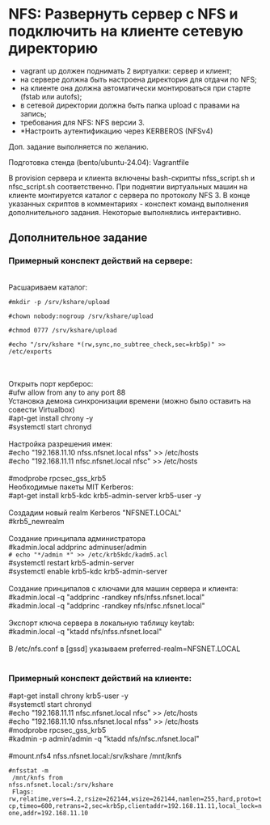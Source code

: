 <H1>NFS: Развернуть сервер с NFS и подключить на клиенте сетевую директорию</H1>
<ul>
<li>vagrant up должен поднимать 2 виртуалки: сервер и клиент;</li>
<li>на сервере должна быть настроена директория для отдачи по NFS;</li>
<li>на клиенте она должна автоматически монтироваться при старте (fstab или autofs);</li>
<li>в сетевой директории должна быть папка upload с правами на запись;</li>
<li>требования для NFS: NFS версии 3.</li>
<li>*Настроить аутентификацию через KERBEROS (NFSv4)</li>
</ul>
<p>Доп. задание выполняется по желанию.</p>

<p>Подготовка стенда (bento/ubuntu-24.04): Vagrantfile </p>
<p>
  В provision сервера и клиента включены bash-скрипты nfss_script.sh и nfsс_script.sh соответственно.
  При поднятии виртуальных машин на клиенте монтируется каталог с сервера по протоколу NFS 3.
  В конце указанных скриптов в комментариях - конспект команд выполнения дополнительного задания.
  Некоторые выполнялись интерактивно.
</p>

<h2>Дополнительное задание</h2>

<h3>Примерный конспект действий на сервере:</h3>
<br>
Расшариваем каталог:<br>
<code>
#mkdir -p /srv/kshare/upload<br>
#chown nobody:nogroup /srv/kshare/upload<br>
#chmod 0777 /srv/kshare/upload<br>
#echo "/srv/kshare *(rw,sync,no_subtree_check,sec=krb5p)" >> /etc/exports<br>
</code><br>
<br>
Открыть порт керберос:<br>
#ufw allow from any to any port 88<br>
Установка демона синхронизации времени (можно было оставить на совести Virtualbox)<br>
#apt-get install chrony -y<br>
#systemctl start chronyd<br>
<br>
Настройка разрешения имен:<br>
#echo "192.168.11.10 nfss.nfsnet.local nfss" >> /etc/hosts<br>
#echo "192.168.11.11 nfsc.nfsnet.local nfsc" >> /etc/hosts<br>
<br>
#modprobe rpcsec_gss_krb5<br>
Необходимые пакеты MIT Kerberos:<br>
#apt-get install krb5-kdc krb5-admin-server krb5-user -y<br>
<br>
Создадим новый realm Kerberos "NFSNET.LOCAL"<br>
#krb5_newrealm<br>
<br>
Создание принципала администратора<br>
#kadmin.local addprinc adminuser/admin<br>
<code># echo "*/admin *" >> /etc/krb5kdc/kadm5.acl</code><br>
#systemctl restart krb5-admin-server<br>
#systemctl enable krb5-kdc krb5-admin-server<br>
<br>
Создание принципалов с ключами для машин сервера и клиента:<br>
#kadmin.local -q "addprinc -randkey nfs/nfss.nfsnet.local"<br>
#kadmin.local -q "addprinc -randkey nfs/nfsc.nfsnet.local"<br>
<br>
Экспорт ключа сервера в локальную таблицу keytab:<br>
#kadmin.local -q "ktadd nfs/nfss.nfsnet.local"<br>
<br>
В /etc/nfs.conf в [gssd] указываем preferred-realm=NFSNET.LOCAL<br>
<br>

<h3>Примерный конспект действий на клиенте:</h3>

#apt-get install chrony krb5-user -y<br>
#systemctl start chronyd<br>
#echo "192.168.11.11 nfsc.nfsnet.local nfsc" >> /etc/hosts<br>
#echo "192.168.11.10 nfss.nfsnet.local nfss" >> /etc/hosts<br>
#modprobe rpcsec_gss_krb5<br>
#kadmin -p admin/admin -q "ktadd nfs/nfsc.nfsnet.local"<br>
<br>
#mount.nfs4 nfss.nfsnet.local:/srv/kshare /mnt/knfs<br>

<code>#nfsstat -m<br>
/mnt/knfs from nfss.nfsnet.local:/srv/kshare<br>
 Flags: rw,relatime,vers=4.2,rsize=262144,wsize=262144,namlen=255,hard,proto=tcp,timeo=600,retrans=2,sec=krb5p,clientaddr=192.168.11.11,local_lock=none,addr=192.168.11.10
</code>
<br>
